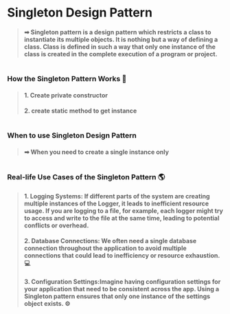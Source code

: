 # Singleton Design Pattern
> #### ➡ Singleton pattern is a design pattern which restricts a class to instantiate its multiple objects. It is nothing but a way of defining a class. Class is defined in such a way that only one instance of the class is created in the complete execution of a program or project. 
#


### How the Singleton Pattern Works 🔧
> #### 1. Create private constructor
> #### 2. create static method to get instance

#
### When to use Singleton Design Pattern
> #### ➡ When you need to create a single instance only
#
### Real-life Use Cases of the Singleton Pattern 🌎
> #### 1. Logging Systems:  If different parts of the system are creating multiple instances of the Logger, it leads to inefficient resource usage. If you are logging to a file, for example, each logger might try to access and write to the file at the same time, leading to potential conflicts or overhead. 
> #### 2.  Database Connections: We often need a single database connection throughout the application to avoid multiple connections that could lead to inefficiency or resource exhaustion. 💻
> #### 3. Configuration Settings:Imagine having configuration settings for your application that need to be consistent across the app. Using a Singleton pattern ensures that only one instance of the settings object exists. ⚙️